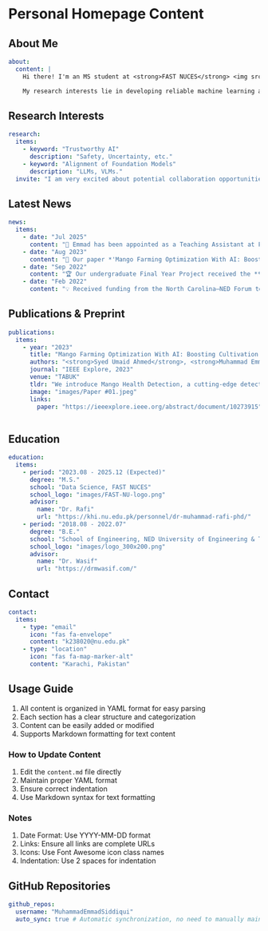 # Personal Homepage Content

## About Me
```yaml
about:
  content: |
    Hi there! I'm an MS student at <strong>FAST NUCES</strong> <img src="images/FAST-NU-logo.png" alt="FAST Logo" style="height:1em; vertical-align:middle;">, Department of Data Science, advised by <strong><a href="https://khi.nu.edu.pk/personnel/dr-muhammad-rafi-phd/" style="color: DarkSlateBlue;">Dr. Rafi</a></strong>. I obtained my B.E. degree from the <strong>School of Engineering, NED University</strong> <img src="images/logo_300x200.png" alt="NED Logo" style="height:1em; vertical-align:middle;">. Currently, I am working as a Teaching Assistant at FAST NUCES for the course of <strong>Advanced Computer Vision</strong> for post-grad level under the guidance of <strong><a href="https://khi.nu.edu.pk/personnel/dr-maria-siddiqua-phd/" style="color: DarkSlateBlue;">Dr. Maria </a></strong> also worked as a Data Scientist at <strong>GSK</strong> <img src="images/GSK.png" alt="GSK Logo" style="height:1em; vertical-align:middle;"> for their global supply chain tech department building computer vision solutions.  

    My research interests lie in developing reliable machine learning algorithms and uncertainty quantification for risk-aware decision-making in computer vision and natural language processing frameworks for real-world applications with a particular focus on the alignment of Large Foundation Models (LLMs and VLMs).

```


## Research Interests
```yaml
research:
  items:
    - keyword: "Trustworthy AI"
      description: "Safety, Uncertainty, etc."
    - keyword: "Alignment of Foundation Models"
      description: "LLMs, VLMs."
  invite: "I am very excited about potential collaboration opportunities! If you share similar research interests and find my work interesting, I warmly welcome you to contact me via email!"
```

## Latest News
```yaml
news:
  items:
    - date: "Jul 2025"
      content: "🎉 Emmad has been appointed as a Teaching Assistant at FAST NUCES!"
    - date: "Aug 2023"
      content: "📘 Our paper *'Mango Farming Optimization With AI: Boosting Cultivation Efficiency'* was accepted at an IEEE conference in Tabuk. Emmad will present the poster at Booth #2817, Tabuk, Saudi Arabia."
    - date: "Sep 2022"
      content: "🏆 Our undergraduate Final Year Project received the **Best FYP Award 2022** at NED University of Engineering & Technology!"
    - date: "Feb 2022"
      content: "💡 Received funding from the North Carolina–NED Forum to support innovation in our Final Year Project on Soft Robotics for Healthcare."
```

## Publications & Preprint
```yaml
publications:
  items:
    - year: "2023"
      title: "Mango Farming Optimization With AI: Boosting Cultivation Efficiency"
      authors: "<strong>Syed Umaid Ahmed</strong>, <strong>Muhammad Emmad Siddiqui</strong>"
      journal: "IEEE Explore, 2023"
      venue: "TABUK"
      tldr: "We introduce Mango Health Detection, a cutting-edge detection model that demonstrates superior performance and safety capabilities."
      image: "images/Paper #01.jpeg"
      links:
        paper: "https://ieeexplore.ieee.org/abstract/document/10273915"
    
```

## Education
```yaml
education:
  items:
    - period: "2023.08 - 2025.12 (Expected)"
      degree: "M.S."
      school: "Data Science, FAST NUCES"
      school_logo: "images/FAST-NU-logo.png"
      advisor:
        name: "Dr. Rafi"
        url: "https://khi.nu.edu.pk/personnel/dr-muhammad-rafi-phd/"
    - period: "2018.08 - 2022.07"
      degree: "B.E."
      school: "School of Engineering, NED University of Engineering & Technology"
      school_logo: "images/logo_300x200.png"
      advisor:
        name: "Dr. Wasif"
        url: "https://drmwasif.com/"
```

<!-- ## Services
```yaml
services:
  items:
    - role: ""
      venue: ""
``` -->

## Contact
```yaml
contact:
  items:
    - type: "email"
      icon: "fas fa-envelope"
      content: "k238020@nu.edu.pk"
    - type: "location"
      icon: "fas fa-map-marker-alt"
      content: "Karachi, Pakistan"
```

## Usage Guide

1. All content is organized in YAML format for easy parsing
2. Each section has a clear structure and categorization
3. Content can be easily added or modified
4. Supports Markdown formatting for text content

### How to Update Content

1. Edit the `content.md` file directly
2. Maintain proper YAML format
3. Ensure correct indentation
4. Use Markdown syntax for text formatting

### Notes

1. Date Format: Use YYYY-MM-DD format
2. Links: Ensure all links are complete URLs
3. Icons: Use Font Awesome icon class names
4. Indentation: Use 2 spaces for indentation 

## GitHub Repositories
```yaml
github_repos:
  username: "MuhammadEmmadSiddiqui"
  auto_sync: true # Automatic synchronization, no need to manually maintain repository list
``` 